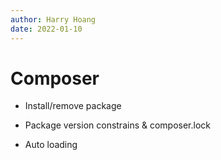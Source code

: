 ```yaml
---
author: Harry Hoang
date: 2022-01-10
---
```

# Composer

- Install/remove package 

- Package version constrains & composer.lock 

- Auto loading

